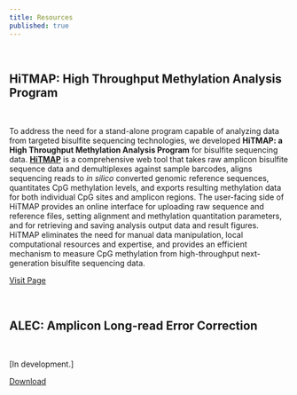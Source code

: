 ```yaml
---
title: Resources
published: true
---
```


<br>

## HiTMAP: High Throughput Methylation Analysis Program  

<br>

To address the need for a stand-alone program capable of analyzing data from targeted bisulfite sequencing technologies, we developed **HiTMAP: a High Throughput Methylation Analysis Program** for bisulfite sequencing data.  [**HiTMAP**](research.mssm.edu/scottlab/HiTMAP) is a comprehensive web tool that takes raw amplicon bisulfite sequence data and demultiplexes against sample barcodes, aligns sequencing reads to _in silico_ converted genomic reference sequences, quantitates CpG methylation levels, and exports resulting methylation data for both individual CpG sites and amplicon regions.  The user-facing side of HiTMAP provides an online interface for uploading raw sequence and reference files, setting alignment and methylation quantitation parameters, and for retrieving and saving analysis output data and result figures.  HiTMAP eliminates the need for manual data manipulation, local computational resources and expertise, and provides an efficient mechanism to measure CpG methylation from high-throughput next-generation bisulfite sequencing data.  

[Visit Page](/hitmap)

<br>

## ALEC: Amplicon Long-read Error Correction

<br>

[In development.]  

[Download](/scripts)